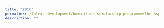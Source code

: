 ```yaml
---
title: "2016"
permalink: /talent-development/humanities-scholarship-programme/the-hsp-class/hsp-class/2016-2/
description: ""
---
```

